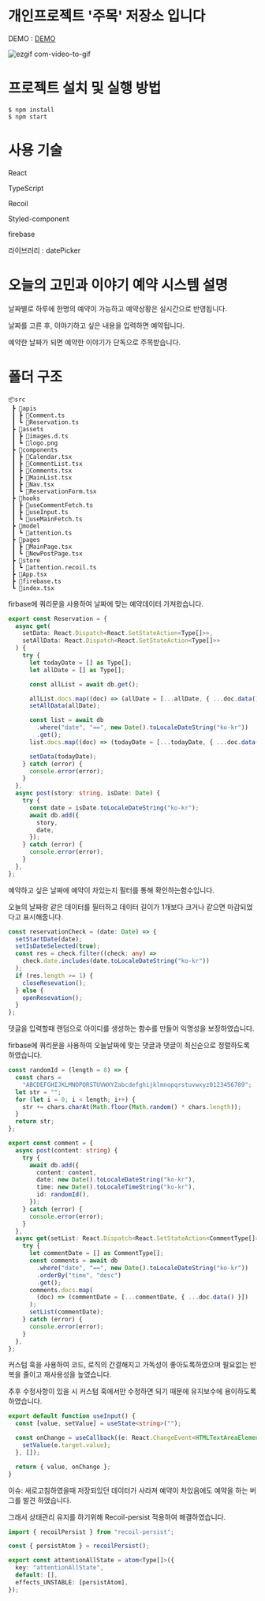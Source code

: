 # 개인프로젝트 '주목' 저장소 입니다

DEMO : [DEMO](https://ephemeral-raindrop-5be87b.netlify.app/)

![ezgif com-video-to-gif](https://user-images.githubusercontent.com/105201721/227206674-1431710e-d1c6-4bf0-9f02-6b83fc43dc72.gif)

# 프로젝트 설치 및 실행 방법

```
$ npm install
$ npm start
```

# 사용 기술

React

TypeScript

Recoil

Styled-component

firebase

라이브러리 : datePicker

# 오늘의 고민과 이야기 예약 시스템 설명

날짜별로 하루에 한명의 예약이 가능하고 예약상황은 실시간으로 반영됩니다.

날짜를 고른 후, 이야기하고 싶은 내용을 입력하면 예약됩니다.

예약한 날짜가 되면 예약한 이야기가 단독으로 주목받습니다.

# 폴더 구조

```
📦src
 ┣ 📂apis
 ┃ ┣ 📜Comment.ts
 ┃ ┗ 📜Reservation.ts
 ┣ 📂assets
 ┃ ┣ 📜images.d.ts
 ┃ ┗ 📜logo.png
 ┣ 📂components
 ┃ ┣ 📜Calendar.tsx
 ┃ ┣ 📜CommentList.tsx
 ┃ ┣ 📜Comments.tsx
 ┃ ┣ 📜MainList.tsx
 ┃ ┣ 📜Nav.tsx
 ┃ ┗ 📜ReservationForm.tsx
 ┣ 📂hooks
 ┃ ┣ 📜useCommentFetch.ts
 ┃ ┣ 📜useInput.ts
 ┃ ┗ 📜useMainFetch.ts
 ┣ 📂model
 ┃ ┗ 📜attention.ts
 ┣ 📂pages
 ┃ ┣ 📜MainPage.tsx
 ┃ ┗ 📜NewPostPage.tsx
 ┣ 📂store
 ┃ ┗ 📜attention.recoil.ts
 ┣ 📜App.tsx
 ┣ 📜firebase.ts
 ┗ 📜index.tsx
```

firbase에 쿼리문을 사용하여 날짜에 맞는 예약데이터 가져왔습니다.

```ts
export const Reservation = {
  async get(
    setData: React.Dispatch<React.SetStateAction<Type[]>>,
    setAllData: React.Dispatch<React.SetStateAction<Type[]>>
  ) {
    try {
      let todayDate = [] as Type[];
      let allDate = [] as Type[];

      const allList = await db.get();

      allList.docs.map((doc) => (allDate = [...allDate, { ...doc.data() }]));
      setAllData(allDate);

      const list = await db
        .where("date", "==", new Date().toLocaleDateString("ko-kr"))
        .get();
      list.docs.map((doc) => (todayDate = [...todayDate, { ...doc.data() }]));

      setData(todayDate);
    } catch (error) {
      console.error(error);
    }
  },
  async post(story: string, isDate: Date) {
    try {
      const date = isDate.toLocaleDateString("ko-kr");
      await db.add({
        story,
        date,
      });
    } catch (error) {
      console.error(error);
    }
  },
};
```

예약하고 싶은 날짜에 예약이 차있는지 필터를 통해 확인하는함수입니다.

오늘의 날짜랑 같은 데이터를 필터하고 데이터 길이가 1개보다 크거나 같으면 마감되었다고 표시해줍니다.

```ts
const reservationCheck = (date: Date) => {
  setStartDate(date);
  setIsDateSelected(true);
  const res = check.filter((check: any) =>
    check.date.includes(date.toLocaleDateString("ko-kr"))
  );
  if (res.length >= 1) {
    closeResevation();
  } else {
    openResevation();
  }
};
```

댓글을 입력할때 랜덤으로 아이디를 생성하는 함수를 만들어 익명성을 보장하였습니다.

firbase에 쿼리문을 사용하여 오늘날짜에 맞는 댓글과 댓글이 최신순으로 정렬하도록 하였습니다.

```ts
const randomId = (length = 8) => {
  const chars =
    "ABCDEFGHIJKLMNOPQRSTUVWXYZabcdefghijklmnopqrstuvwxyz0123456789";
  let str = "";
  for (let i = 0; i < length; i++) {
    str += chars.charAt(Math.floor(Math.random() * chars.length));
  }
  return str;
};

export const comment = {
  async post(content: string) {
    try {
      await db.add({
        content: content,
        date: new Date().toLocaleDateString("ko-kr"),
        time: new Date().toLocaleTimeString("ko-kr"),
        id: randomId(),
      });
    } catch (error) {
      console.error(error);
    }
  },
  async get(setList: React.Dispatch<React.SetStateAction<CommentType[]>>) {
    try {
      let commentDate = [] as CommentType[];
      const comments = await db
        .where("date", "==", new Date().toLocaleDateString("ko-kr"))
        .orderBy("time", "desc")
        .get();
      comments.docs.map(
        (doc) => (commentDate = [...commentDate, { ...doc.data() }])
      );
      setList(commentDate);
    } catch (error) {
      console.error(error);
    }
  },
};
```

커스텀 훅을 사용하여 코드, 로직의 간결해지고 가독성이 좋아도록하였으며 필요없는 반복을 줄이고 재사용성을 높였습니다.

추후 수정사항이 있을 시 커스텀 훅에서만 수정하면 되기 때문에 유지보수에 용이하도록하였습니다.

```ts
export default function useInput() {
  const [value, setValue] = useState<string>("");

  const onChange = useCallback((e: React.ChangeEvent<HTMLTextAreaElement>) => {
    setValue(e.target.value);
  }, []);

  return { value, onChange };
}
```

이슈: 새로고침하였을때 저장되있던 데이터가 사라져 예약이 차있음에도 예약을 하는 버그를 발견 하였습니다.

그래서 상태관리 유지를 하기위해 Recoil-persist 적용하여 해결하였습니다.

```ts
import { recoilPersist } from "recoil-persist";

const { persistAtom } = recoilPersist();

export const attentionAllState = atom<Type[]>({
  key: "attentionAllState",
  default: [],
  effects_UNSTABLE: [persistAtom],
});
```
